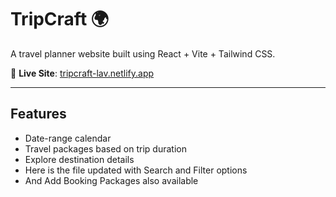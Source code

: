 # TripCraft 🌍

A travel planner website built using React + Vite + Tailwind CSS.

🚀 **Live Site**: [tripcraft-lav.netlify.app](https://tripcraft-lav.netlify.app)

---

## Features
- Date-range calendar
- Travel packages based on trip duration
- Explore destination details
- Here is the file updated with Search and Filter options 
- And Add Booking Packages also available
